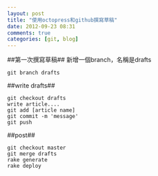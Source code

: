 ```yaml
---
layout: post
title: "使用octopress和github撰寫草稿"
date: 2012-09-23 08:31
comments: true
categories: [git, blog]
---
```


##第一次撰寫草稿##
新增一個branch，名稱是drafts

	git branch drafts

##write drafts##

	git checkout drafts
	write article....
	git add [article name]
	git commit -m 'message'
	git push

##post##

	git checkout master
	git merge drafts
	rake generate
	rake deploy
